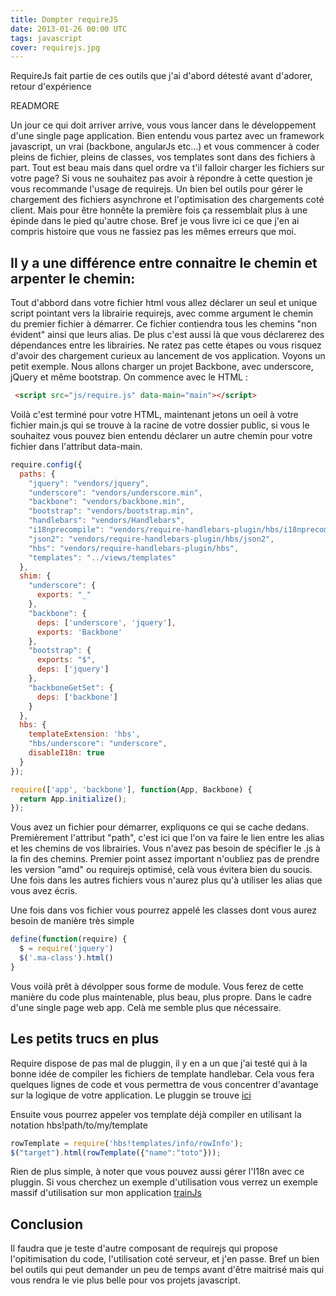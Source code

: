 ```yaml
---
title: Dompter requireJS
date: 2013-01-26 00:00 UTC
tags: javascript
cover: requirejs.jpg
---
```


RequireJs fait partie de ces outils que j'ai d'abord détesté avant d'adorer, retour d'expérience

READMORE

Un jour ce qui doit arriver arrive, vous vous lancer dans le développement d'une single page application. Bien entendu vous partez avec un framework javascript, un vrai (backbone, angularJs etc...) et vous commencer à coder pleins de fichier, pleins de classes, vos templates sont dans des fichiers à part. Tout est beau mais dans quel ordre va t'il falloir charger les fichiers sur votre page? Si vous ne souhaitez pas avoir à répondre à cette question je vous recommande l'usage de requirejs. Un bien bel outils pour gérer le chargement des fichiers asynchrone et l'optimisation des chargements coté client. Mais pour être honnête la première fois ça ressemblait plus à une épinde dans le pied qu'autre chose. Bref je vous livre ici ce que j'en ai compris histoire que vous ne fassiez pas les mêmes erreurs que moi. 

## Il y a une différence entre connaitre le chemin et arpenter le chemin:
Tout d'abbord dans votre fichier html vous allez déclarer un seul et unique script pointant vers la librairie requirejs, avec comme argument le chemin du premier fichier à démarrer. Ce fichier contiendra tous les chemins "non évident" ainsi que leurs alias. De plus c'est aussi là que vous déclarerez des dépendances entre les librairies. Ne ratez pas cette étapes ou vous risquez d'avoir des chargement curieux au lancement de vos application. Voyons un petit exemple. Nous allons charger un projet Backbone, avec underscore, jQuery et même bootstrap. On commence avec le HTML :

```html
 <script src="js/require.js" data-main="main"></script>
```

Voilà c'est terminé pour votre HTML, maintenant jetons un oeil à votre fichier main.js qui se trouve à la racine de votre dossier public, si vous le souhaitez vous pouvez bien entendu déclarer un autre chemin pour votre fichier dans l'attribut data-main. 

```javascript
require.config({
  paths: {
    "jquery": "vendors/jquery",
    "underscore": "vendors/underscore.min",
    "backbone": "vendors/backbone.min",
    "bootstrap": "vendors/bootstrap.min",
    "handlebars": "vendors/Handlebars",
    "i18nprecompile": "vendors/require-handlebars-plugin/hbs/i18nprecompile",
    "json2": "vendors/require-handlebars-plugin/hbs/json2",
    "hbs": "vendors/require-handlebars-plugin/hbs",
    "templates": "../views/templates"
  },
  shim: {
    "underscore": {
      exports: "_"
    },
    "backbone": {
      deps: ['underscore', 'jquery'],
      exports: 'Backbone'
    },
    "bootstrap": {
      exports: "$",
      deps: ['jquery']
    },
    "backboneGetSet": {
      deps: ['backbone']
    }
  },
  hbs: {
    templateExtension: 'hbs',
    "hbs/underscore": "underscore",
    disableI18n: true
  }
});

require(['app', 'backbone'], function(App, Backbone) {
  return App.initialize();
});
```

Vous avez un fichier pour démarrer, expliquons ce qui se cache dedans. Premièrement l'attribut "path", c'est ici que l'on va faire le lien entre les alias et les chemins de vos librairies. Vous n'avez pas besoin de spécifier le .js à la fin des chemins. Premier point assez important n'oubliez pas de prendre les version "amd" ou requirejs optimisé, celà vous évitera bien du soucis. Une fois dans les autres fichiers vous n'aurez plus qu'à utiliser les alias que vous avez écris.

Une fois dans vos fichier vous pourrez appelé les classes dont vous aurez besoin de manière très simple 

```javascript
define(function(require) {
  $ = require('jquery')
  $('.ma-class').html()
}
```
Vous voilà prêt à dévolpper sous forme de module. Vous ferez de cette manière du code plus maintenable, plus beau, plus propre. Dans le cadre d'une single page web app. Celà me semble plus que nécessaire. 

## Les petits trucs en plus

Require dispose de pas mal de pluggin, il y en a un que j'ai testé qui à la bonne idée de compiler les fichiers de template handlebar. Cela vous fera quelques lignes de code et vous permettra de vous concentrer d'avantage sur la logique de votre application. Le pluggin se trouve [ici](https://github.com/SlexAxton/require-handlebars-plugin)

Ensuite vous pourrez appeler vos template déjà compiler en utilisant la notation hbs!path/to/my/template

```javascript
rowTemplate = require('hbs!templates/info/rowInfo');
$("target").html(rowTemplate({"name":"toto"}));
```
Rien de plus simple, à noter que vous pouvez aussi gérer l'I18n avec ce pluggin. Si vous cherchez un exemple d'utilisation vous verrez un exemple massif d'utilisation sur mon application [trainJs](https://github.com/garciaf/train-js) 
## Conclusion 
Il faudra que je teste d'autre composant de requirejs qui propose l'opitimisation du code, l'utilisation coté serveur, et j'en passe. Bref un bien bel outils qui peut demander un peu de temps avant d'être maitrisé mais qui vous rendra le vie plus belle pour vos projets javascript.


